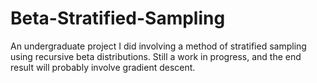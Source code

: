 # Beta-Stratified-Sampling
An undergraduate project I did involving a method of stratified sampling using recursive beta distributions. Still a work in progress, and the end result will probably involve gradient descent. 
